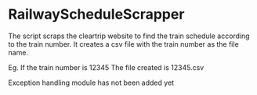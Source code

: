 # RailwayScheduleScrapper

The script scraps the cleartrip website to find the train schedule according to the train number.
It creates a csv file with the train number as the file name.

Eg. If the train number is 12345
The file created is 12345.csv

Exception handling module has not been added yet
